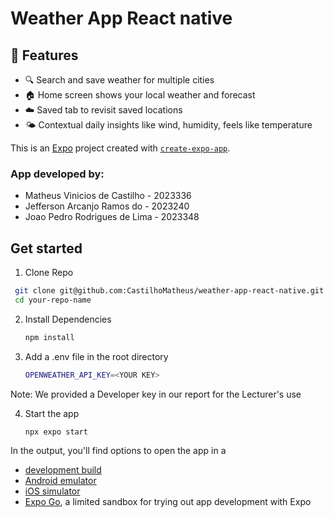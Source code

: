 # Weather App React native

## 📱 Features

- 🔍 Search and save weather for multiple cities
- 🏠 Home screen shows your local weather and forecast
- ☁️ Saved tab to revisit saved locations
- 🌤 Contextual daily insights like wind, humidity, feels like temperature

This is an [Expo](https://expo.dev) project created with [`create-expo-app`](https://www.npmjs.com/package/create-expo-app). 

### App developed by:
 - Matheus Vinicios de Castilho - 2023336
 - Jefferson Arcanjo Ramos do - 2023240
 - Joao Pedro Rodrigues de Lima - 2023348

## Get started

1. Clone Repo
   
  ```bash
   git clone git@github.com:CastilhoMatheus/weather-app-react-native.git
   cd your-repo-name
   ```
2. Install Dependencies
   
   ```bash
   npm install
   ```

3. Add a .env file in the root directory
 
   ```bash
   OPENWEATHER_API_KEY=<YOUR KEY>
   ```
Note: We provided a Developer key in our report for the Lecturer's use

4. Start the app

   ```bash
   npx expo start
   ```

In the output, you'll find options to open the app in a

- [development build](https://docs.expo.dev/develop/development-builds/introduction/)
- [Android emulator](https://docs.expo.dev/workflow/android-studio-emulator/)
- [iOS simulator](https://docs.expo.dev/workflow/ios-simulator/)
- [Expo Go](https://expo.dev/go), a limited sandbox for trying out app development with Expo


